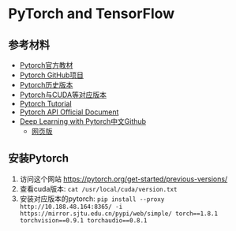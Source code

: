 # PyTorch and TensorFlow

## 参考材料
* [Pytorch官方教材](https://pytorch123.com/)
* [Pytorch GitHub项目](https://github.com/fendouai/PyTorchDocs)
* [Pytorch历史版本](https://pytorch.org/get-started/previous-versions/)
* [Pytorch与CUDA等对应版本](https://blog.51cto.com/u_15905131/5918588)
* [Pytorch Tutorial](https://github.com/jcjohnson/pytorch-examples)
* [Pytorch API Official Document](https://pytorch.org/docs/stable/index.html)
* [Deep Learning with Pytorch中文Github](https://github.com/ShusenTang/Deep-Learning-with-PyTorch-Chinese)
  * [网页版](https://tangshusen.me/Deep-Learning-with-PyTorch-Chinese/#/)

## 安装Pytorch

1. 访问这个网站 https://pytorch.org/get-started/previous-versions/
2. 查看cuda版本: `cat /usr/local/cuda/version.txt`
3.  安装对应版本的pytorch: `pip install --proxy http://10.188.48.164:8365/ -i https://mirror.sjtu.edu.cn/pypi/web/simple/ torch==1.8.1 torchvision==0.9.1 torchaudio==0.8.1`